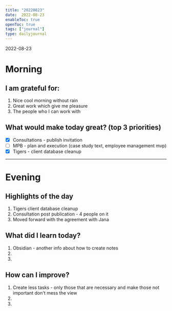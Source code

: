 ```yaml
---
title: "20220823"
date:  2022-08-23
enableToc: true
openToc: true
tags: ["journal"]
type: dailyjournal
---
```


2022-08-23
# Morning
## I am grateful for:
1. Nice cool morning without rain
2. Great work which give me pleasure
3. The people who I can work with

## What would make today great? (top 3 priorities)
- [x] Consultations - publish invitation
- [ ] MPB - plan and execution (case study text, employee management mvp) 
- [x] Tigers - client database cleanup 

---
# Evening
## Highlights of the day
1. Tigers client database cleanup
2. Consultation post publication - 4 people on it
3.  Moved forward with the agreement with Jana

## What did I learn today?
1. Obsidian - another info about how to create notes
2. 
3. 

## How can I improve?
1. Create less tasks - only those that are necessary and make those not important don't mess the view
2.  
3.  